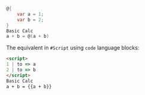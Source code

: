```csharp
@{ 
    var a = 1;
    var b = 2;
}
Basic Calc
a + b = @(a + b)
```

The equivalent in `#Script` using `code` language blocks:

```html
<script>
1 | to => a
2 | to => b
</script>
Basic Calc
a + b = {{a + b}}
```

